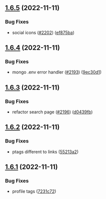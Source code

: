 ## [1.6.5](https://github.com/EddieHubCommunity/LinkFree/compare/v1.6.4...v1.6.5) (2022-11-11)


### Bug Fixes

* social icons ([#2202](https://github.com/EddieHubCommunity/LinkFree/issues/2202)) ([ef875ba](https://github.com/EddieHubCommunity/LinkFree/commit/ef875ba076eca6dc6ec2b72b51e4944670104a3c))



## [1.6.4](https://github.com/EddieHubCommunity/LinkFree/compare/v1.6.3...v1.6.4) (2022-11-11)


### Bug Fixes

* mongo .env error handler ([#2193](https://github.com/EddieHubCommunity/LinkFree/issues/2193)) ([9ec30d1](https://github.com/EddieHubCommunity/LinkFree/commit/9ec30d15d40ad5d5f266fa69a80e4abcfd751a04))



## [1.6.3](https://github.com/EddieHubCommunity/LinkFree/compare/v1.6.2...v1.6.3) (2022-11-11)


### Bug Fixes

* refactor search page ([#2196](https://github.com/EddieHubCommunity/LinkFree/issues/2196)) ([d0439fb](https://github.com/EddieHubCommunity/LinkFree/commit/d0439fbab6413dbeefa68178ddfe6ec5b11629a4))



## [1.6.2](https://github.com/EddieHubCommunity/LinkFree/compare/v1.6.1...v1.6.2) (2022-11-11)


### Bug Fixes

* ptags different to links ([55213a2](https://github.com/EddieHubCommunity/LinkFree/commit/55213a21c3a175271306f7627bff5722564acf3e))



## [1.6.1](https://github.com/EddieHubCommunity/LinkFree/compare/v1.6.0...v1.6.1) (2022-11-11)


### Bug Fixes

* profile tags ([7231c72](https://github.com/EddieHubCommunity/LinkFree/commit/7231c727d6874589c9bd5fc27b257494bbe06b25))



